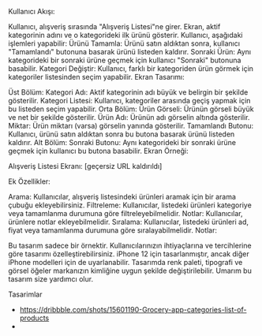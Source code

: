 Kullanıcı Akışı:

Kullanıcı, alışveriş sırasında "Alışveriş Listesi"ne girer.
Ekran, aktif kategorinin adını ve o kategorideki ilk ürünü gösterir.
Kullanıcı, aşağıdaki işlemleri yapabilir:
Ürünü Tamamla: Ürünü satın aldıktan sonra, kullanıcı "Tamamlandı" butonuna basarak ürünü listeden kaldırır.
Sonraki Ürün: Aynı kategorideki bir sonraki ürüne geçmek için kullanıcı "Sonraki" butonuna basabilir.
Kategori Değiştir: Kullanıcı, farklı bir kategoriden ürün görmek için kategoriler listesinden seçim yapabilir.
Ekran Tasarımı:

Üst Bölüm:
Kategori Adı: Aktif kategorinin adı büyük ve belirgin bir şekilde gösterilir.
Kategori Listesi: Kullanıcı, kategoriler arasında geçiş yapmak için bu listeden seçim yapabilir.
Orta Bölüm:
Ürün Görseli: Ürünün görseli büyük ve net bir şekilde gösterilir.
Ürün Adı: Ürünün adı görselin altında gösterilir.
Miktar: Ürün miktarı (varsa) görselin yanında gösterilir.
Tamamlandı Butonu: Kullanıcı, ürünü satın aldıktan sonra bu butona basarak ürünü listeden kaldırır.
Alt Bölüm:
Sonraki Butonu: Aynı kategorideki bir sonraki ürüne geçmek için kullanıcı bu butona basabilir.
Ekran Örneği:

Alışveriş Listesi Ekranı: [geçersiz URL kaldırıldı]

Ek Özellikler:

Arama: Kullanıcılar, alışveriş listesindeki ürünleri aramak için bir arama çubuğu ekleyebilirsiniz.
Filtreleme: Kullanıcılar, listedeki ürünleri kategoriye veya tamamlanma durumuna göre filtreleyebilmelidir.
Notlar: Kullanıcılar, ürünlere notlar ekleyebilmelidir.
Sıralama: Kullanıcılar, listedeki ürünleri ad, fiyat veya tamamlanma durumuna göre sıralayabilmelidir.
Notlar:

Bu tasarım sadece bir örnektir. Kullanıcılarınızın ihtiyaçlarına ve tercihlerine göre tasarımı özelleştirebilirsiniz.
iPhone 12 için tasarlanmıştır, ancak diğer iPhone modelleri için de uyarlanabilir.
Tasarımda renk paleti, tipografi ve görsel öğeler markanızın kimliğine uygun şekilde değiştirilebilir.
Umarım bu tasarım size yardımcı olur.

Tasarimlar

- https://dribbble.com/shots/15601190-Grocery-app-categories-list-of-products
-
